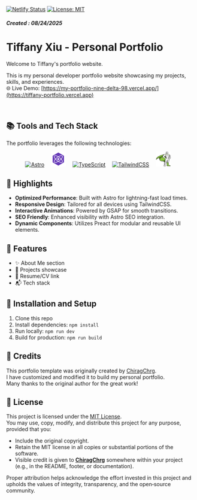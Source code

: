 [![Netlify Status](https://api.netlify.com/api/v1/badges/530c2667-5dbc-4df3-824c-de37f975c833/deploy-status)](https://app.netlify.com/sites/chiragchrg/deploys)
[![License: MIT](https://img.shields.io/badge/License-MIT-yellow.svg)](https://opensource.org/licenses/MIT)

##### Created : 08/24/2025

# Tiffany Xiu - Personal Portfolio
Welcome to Tiffany's portfolio website.

This is my personal developer portfolio website showcasing my projects, skills, and experiences.  
🌐 Live Demo: [https://my-portfolio-nine-delta-98.vercel.app/](https://tiffany-portfolio.vercel.app)

<br/>

## 📚 Tools and Tech Stack

The portfolio leverages the following technologies:
<div align="center">
      <a href="https://astro.build/" title="Astro"><img src="https://skillicons.dev/icons?i=astro" alt="Astro" width="40" height="40"/></a>&emsp;
      <a href="https://preactjs.com/" title="Preact.js"><img src="https://raw.githubusercontent.com/ChiragChrg/ChiragChrg.github.io/main/icons/preactjs.svg" alt="Preact.js" width="40" height="40"/></a>&emsp;
      <a href="https://www.typescriptlang.org/docs/" title="TypeScript"><img src="https://skillicons.dev/icons?i=typescript" alt="TypeScript" width="40" height="40"/></a>&emsp;
      <a href="https://tailwindcss.com/docs/installation" title="TailwindCSS"><img src="https://skillicons.dev/icons?i=tailwind" alt="TailwindCSS" width="40" height="40"/></a>&emsp;
      <a href="https://greensock.com/docs/" title="GSAP"><img src="https://raw.githubusercontent.com/ChiragChrg/ChiragChrg.github.io/main/icons/gsap.svg" alt="GSAP" width="40" height="40"/></a>&emsp;
</div>


## 🌟 Highlights

- **Optimized Performance**: Built with Astro for lightning-fast load times.
- **Responsive Design**: Tailored for all devices using TailwindCSS.
- **Interactive Animations**: Powered by GSAP for smooth transitions.
- **SEO Friendly**: Enhanced visibility with Astro SEO integration.
- **Dynamic Components**: Utilizes Preact for modular and reusable UI elements.

## 🌟 Features
- ✨ About Me section
- 💼 Projects showcase
- 📄 Resume/CV link
- 📬 Tech stack

## 🚀 Installation and Setup
1. Clone this repo
2. Install dependencies: `npm install`
3. Run locally: `npm run dev`
4. Build for production: `npm run build`


## 📄 Credits

This portfolio template was originally created by [ChiragChrg](https://github.com/ChiragChrg).  
I have customized and modified it to build my personal portfolio.  
Many thanks to the original author for the great work!

## 📄 License

This project is licensed under the [MIT License](LICENSE).  
You may use, copy, modify, and distribute this project for any purpose, provided that you:

- Include the original copyright.
- Retain the MIT license in all copies or substantial portions of the software.
- Visible credit is given to **[ChiragChrg](https://github.com/ChiragChrg)** somewhere within your project (e.g., in the README, footer, or documentation).

Proper attribution helps acknowledge the effort invested in this project and upholds the values of integrity, transparency, and the open‑source community.
